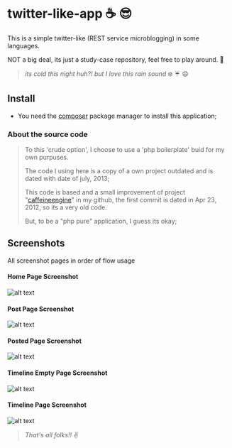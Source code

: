 # twitter-like-app :coffee: :sunglasses:

This is a simple twitter-like (REST service microblogging) in some languages.

NOT a big deal, its just a study-case repository, feel free to play around. :metal:

>_its cold this night huh?! but I love this rain sound_ :snowflake: :umbrella: :smile:

## Install
- You need the [composer](https://getcomposer.org/) package manager to install this application;

### About the source code
> To this 'crude option', I choose to use a 'php boilerplate' buid for my own purpuses.
>
> The code I using here is a copy of a own project outdated and is dated with date of july, 2013;
>
> This code is based and a small improvement of project "[caffeineengine](https://github.com/chroda/caffeineengine)" in my github,
> the first commit is dated in Apr 23, 2012, so its a very old code.
>
> But, to be a "php pure" application, I guess its okay;

## Screenshots
All screenshot pages in order of flow usage

[ss_home]:https://raw.githubusercontent.com/chroda/twitter-like-app/master/php-pure/cdn/img/screenshots/home.png
[ss_post]:https://raw.githubusercontent.com/chroda/twitter-like-app/master/php-pure/cdn/img/screenshots/post.png
[ss_posted]:https://raw.githubusercontent.com/chroda/twitter-like-app/master/php-pure/cdn/img/screenshots/posted.png
[ss_timeline-empty]:https://raw.githubusercontent.com/chroda/twitter-like-app/master/php-pure/cdn/img/screenshots/timeline-empty.png  
[ss_timeline]:https://raw.githubusercontent.com/chroda/twitter-like-app/master/php-pure/cdn/img/screenshots/timeline.png

#### Home Page Screenshot
![[alt text]()][ss_home]
#### Post Page Screenshot
![[alt text]()][ss_post]
#### Posted Page Screenshot
![[alt text]()][ss_posted]
#### Timeline Empty Page Screenshot
![[alt text]()][ss_timeline-empty]
#### Timeline Page Screenshot
![[alt text]()][ss_timeline]


>_That's all folks!!_ :v:
